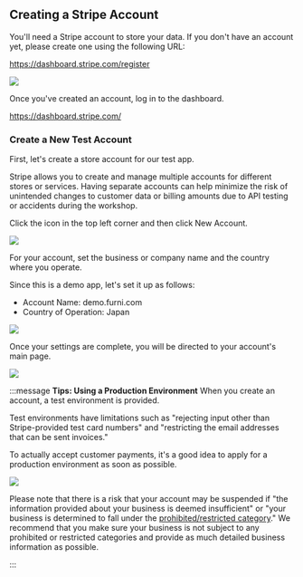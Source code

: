 
## Creating a Stripe Account
You'll need a Stripe account to store your data.
If you don't have an account yet, please create one using the following URL:

https://dashboard.stripe.com/register

![](https://storage.googleapis.com/zenn-user-upload/f047e1f8729e-20230731.png)

Once you've created an account, log in to the dashboard.

https://dashboard.stripe.com/

### Create a New Test Account
First, let's create a store account for our test app.

Stripe allows you to create and manage multiple accounts for different stores or services.
Having separate accounts can help minimize the risk of unintended changes to customer data or billing amounts due to API testing or accidents during the workshop.

Click the icon in the top left corner and then click New Account.

![](https://storage.googleapis.com/zenn-user-upload/2729990856bd-20230731.png)

For your account, set the business or company name and the country where you operate.

Since this is a demo app, let's set it up as follows:

- Account Name: demo.furni.com
- Country of Operation: Japan


![](https://storage.googleapis.com/zenn-user-upload/bde24e643ada-20230731.png)

Once your settings are complete, you will be directed to your account's main page.

![](https://storage.googleapis.com/zenn-user-upload/dff17b4068c9-20230731.png)

:::message
**Tips: Using a Production Environment**
When you create an account, a test environment is provided.

Test environments have limitations such as "rejecting input other than Stripe-provided test card numbers" and "restricting the email addresses that can be sent invoices."

To actually accept customer payments, it's a good idea to apply for a production environment as soon as possible.

![](https://storage.googleapis.com/zenn-user-upload/49772e02c9a5-20230731.png)

Please note that there is a risk that your account may be suspended if "the information provided about your business is deemed insufficient" or "your business is determined to fall under the [prohibited/restricted category]((https://stripe.com/ja-it/legal/restricted-businesses))." We recommend that you make sure your business is not subject to any prohibited or restricted categories and provide as much detailed business information as possible.

:::
